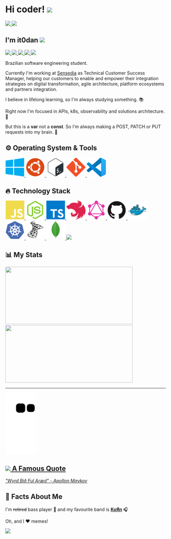 # Hi coder! <img src="https://media.tenor.com/Yzeh4Z4UQuAAAAAC/viciadoemcodar.gif" width="80" />

<div>
  <a href="https://github.com/it0dan">
    <img src="https://komarev.com/ghpvc/?username=it0dan&label=Views&color=3f1a91&style=plastic">
  </a>
  
  <a href="https://github.com/it0dan">
    <img src="https://img.shields.io/github/followers/it0dan?label=follow&style=social">
  </a>
</div>

## I'm it0dan <img src="https://github.com/TheDudeThatCode/TheDudeThatCode/blob/master/Assets/headbang.gif" width="30">

<div>
  <a href="https://www.linkedin.com/in/itdaniloamaral">
    <img src="https://img.shields.io/badge/LinkedIn-0077B5?style=for-the-badge&logo=linkedin&logoColor=white">
  </a>
  
   <a href="https://medium.com/@D.aN">
    <img src="https://img.shields.io/badge/Medium-12100E?style=for-the-badge&logo=medium&logoColor=white">
  </a>
  
   <a href="https://open.spotify.com/user/qvlig3ixandn9kb3sf9dsv7qj?si=e23521c203fd44ca">
    <img src="https://img.shields.io/badge/Spotify-1ED760?&style=for-the-badge&logo=spotify&logoColor=white">
  </a>
  
   <a href="https://www.twitch.tv/it0dan">
    <img src="https://img.shields.io/badge/Twitch-9146FF?style=for-the-badge&logo=twitch&logoColor=white">
  </a>
  
   <a href="https://www.youtube.com/channel/UCK3P0cgY_32wdRN4Xw1Fn5w">
    <img src="https://img.shields.io/badge/YouTube-FF0000?style=for-the-badge&logo=youtube&logoColor=white">
  </a>
</div>

Brazilian software engineering student.

Currently I'm working at [Sensedia](https://sensedia.com/) as Technical Customer Success Manager, helping our customers to enable and empower their integration strategies on digital transformation, agile architecture, platform ecosystems and partners integration.

I believe in lifelong learning, so I'm always studying something. 📚

Right now I'm focused in APIs, k8s, observability and solutions architecture. 🎯

But this is a **var** not a **const**. So I'm always making a POST, PATCH or PUT requests into my brain. 🧠

## ⚙️ Operating System & Tools

<div>
  <a href="https://www.microsoft.com/en-us/windows?r=1">
    <img src="https://github.com/devicons/devicon/blob/master/icons/windows8/windows8-original.svg" width="60">
  </a>  
  
  <a href="https://ubuntu.com/">
    <img src="https://github.com/devicons/devicon/blob/master/icons/ubuntu/ubuntu-plain.svg" width="60">
  </a>
  
  <a href="https://www.gnu.org/software/bash/">
    <img src="https://github.com/devicons/devicon/blob/master/icons/bash/bash-plain.svg" width="60">
  </a>
  
  <a href="https://git-scm.com/">
    <img src="https://github.com/devicons/devicon/blob/master/icons/git/git-original.svg" width="60">
  </a>
  
  <a href="https://code.visualstudio.com/">
    <img src="https://github.com/devicons/devicon/blob/master/icons/vscode/vscode-original.svg" width="60">
  </a>

## 🔥 Technology Stack
  
<div>
  <a href="https://www.javascript.com/">
    <img src="https://github.com/devicons/devicon/blob/master/icons/javascript/javascript-plain.svg" width="60">
  </a>
  
  <a href="https://nodejs.org/en/">
    <img src="https://github.com/devicons/devicon/blob/master/icons/nodejs/nodejs-original.svg" width="60">
  </a>  
  
  <a href="https://www.typescriptlang.org/">
    <img src="https://github.com/devicons/devicon/blob/master/icons/typescript/typescript-plain.svg" width="60">
  </a>
  
  <a href="https://nestjs.com/">
    <img src="https://github.com/devicons/devicon/blob/master/icons/nestjs/nestjs-plain.svg" width="60">
  </a>
  
  <a href="https://graphql.org/">
    <img src="https://github.com/devicons/devicon/blob/master/icons/graphql/graphql-plain.svg" width="60">
  </a>
  
  <a href="https://github.com/">
    <img src="https://github.com/devicons/devicon/blob/master/icons/github/github-original.svg" width="60">
  </a>
  
  <a href="https://www.docker.com/">
    <img src="https://github.com/devicons/devicon/blob/master/icons/docker/docker-original.svg" width="60">
  </a>
  
  <a href="https://kubernetes.io/">
    <img src="https://github.com/devicons/devicon/blob/master/icons/kubernetes/kubernetes-plain.svg" width="60">
  </a>
  
  <a href="https://www.microsoft.com/en-us/sql-server/">
    <img src="https://github.com/devicons/devicon/blob/master/icons/microsoftsqlserver/microsoftsqlserver-plain.svg" width="60">
  </a>
  
  <a href="https://www.mongodb.com/">
    <img src="https://github.com/devicons/devicon/blob/master/icons/mongodb/mongodb-original.svg" width="60">
  </a>
  
  <a href="https://www.elastic.co/">
    <img src="https://cdn.worldvectorlogo.com/logos/elasticsearch.svg" width="60">
  </a>
</div>
  
 ## 📊 My Stats
  
<div>
  <a href="https://github.com/it0dan">
    <img height="180em" src="https://github-readme-stats.vercel.app/api/top-langs/?username=it0dan&layout=compact&langs_count=7&theme=dracula&count_private=true" width="400">
    <img height="180em" src="https://github-readme-stats.vercel.app/api?username=it0dan&show_icons=true&theme=dracula&include_all_commits=true&count_private=true" width="400">
</div>
  
------------
  
![Snake animation](https://github.com/it0dan/it0dan/blob/output/github-contribution-grid-snake.svg)
  
## <img src="https://github.com/TheDudeThatCode/TheDudeThatCode/blob/master/Assets/hmm.gif" width="20"> A Famous Quote
  
[*"Wyrd Bið Ful Aræd" - Apollon Maykov*](https://oldenglishpoetry.camden.rutgers.edu/2017/06/08/wyrd-bid-ful-araed-the-wanderer-line-5b/)
  
## 👀 Facts About Me
  
I'm ~~retired~~ bass player 🎸 and my favourite band is [**KoЯn**](https://korn.com/) 🎧

Oh, and I ❤ memes!
  
<img src="https://media.tenor.com/PlXROjIs2BcAAAAS/javascript-undefined-is-not-a-function.gif" width="200">
